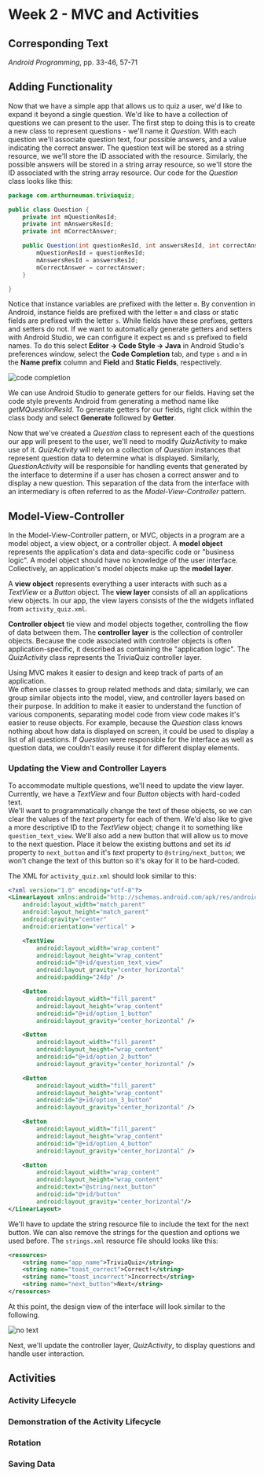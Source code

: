 # Week 2 - MVC and Activities

## Corresponding Text
*Android Programming*, pp. 33-46, 57-71

## Adding Functionality
Now that we have a simple app that allows us to quiz a user, we'd like to
expand it beyond a single question.  We'd like to have a collection of
questions we can present to the user.  The first step to doing this is to
create a new class to represent questions - we'll name it *Question*.  With
each question we'll associate question text, four possible answers, and a value
indicating the correct answer.  The question text will be stored as a string
resource, we we'll store the ID associated with the resource.  Similarly,
the possible answers will be stored in a string array resource, so we'll store
the ID associated with the string array resource.  Our code for the *Question*
class looks like this:

```java
package com.arthurneuman.triviaquiz;

public class Question {
    private int mQuestionResId;
    private int mAnswersResId;
    private int mCorrectAnswer;

    public Question(int questionResId, int answersResId, int correctAnswer) {
        mQuestionResId = questionResId;
        mAnswersResId = answersResId;
        mCorrectAnswer = correctAnswer;
    }

}
```

Notice that instance variables are prefixed with the letter `m`.  By convention
in Android, instance fields are prefixed with the letter `m` and class or
static fields are prefixed with the letter `s`.  While fields have these
prefixes, getters and setters do not.  If we want to automatically generate
getters and setters with Android Studio, we can configure it expect `m`s and
`s`s prefixed to field names.  To do this select **Editor -> Code Style ->
Java** in Android Studio's preferences window, select the **Code Completion**
tab, and type `s` and `m` in the **Name prefix** column and **Field** and
**Static Fields**, respectively.  

![code completion](images/preferences.png)

We can use Android Studio to generate getters for our fields.  Having set the
code style prevents Android from generating a method name like
*getMQuestionResId*. To generate getters for our fields, right click within
the class body and select **Generate** followed by **Getter**.

Now that we've created a *Question* class to represent each of the questions
our app will present to the user, we'll need to modify *QuizActivity* to make
use of it.  *QuizActivity* will rely on a collection of *Question* instances
that represent question data to determine what is displayed.  Similarly,
*QuestionActivity* will be responsible for handling events that generated by
the interface to determine if a user has chosen a correct answer and to display
a new question.  This separation of the data from the interface with an
intermediary is often referred to as the *Model-View-Controller* pattern.

## Model-View-Controller
In the Model-View-Controller pattern, or MVC, objects in a program are a model
object, a view object, or a controller object.  A **model object** represents
the application's data and data-specific code or "business logic".  A model
object should have no knowledge of the user interface.  Collectively, an
application's model objects make up the **model layer**.  

A **view object** represents everything a user interacts with such as
a *TextView* or a *Button* object. The **view layer** consists of all an
applications view objects.  In our app, the view layers consists of the
the widgets inflated from `activity_quiz.xml`.

**Controller object** tie view and model objects together, controlling the flow
of data between them. The **controller layer** is the collection of controller
objects. Because the code associated with controller objects is often
application-specific, it described as containing the "application logic".  The
*QuizActivity* class represents the TriviaQuiz controller layer.

Using MVC makes it easier to design and keep track of parts of an application.  
We often use classes to group related methods and data; similarly, we can
group similar objects into the model, view, and controller layers based on
their purpose.  In addition to make it easier to understand the function of
various components, separating model code from view code makes it's easier to
reuse objects.  For example, because the *Question* class knows nothing about
how data is displayed on screen, it could be used to display a list of all
questions.  If *Question* were responsible for the interface as well as
question data, we couldn't easily reuse it for different display elements.

### Updating the View and Controller Layers
To accommodate multiple questions, we'll need to update the view layer.  
Currently, we have a *TextView* and four *Button* objects with hard-coded text.  
We'll want to programmatically change the text of these objects, so we can
clear the values of the *text* property for each of them.  We'd also like to
give a more descriptive ID to the *TextView* object; change it to something like
`question_text_view`.  We'll also add a new button that will allow us to move
to the next question.  Place it below the existing buttons and set its *id*
property to `next_button` and it's *text* property to `@string/next_button`; we
won't change the text of this button so it's okay for it to be hard-coded.  

The XML for `activity_quiz.xml` should look similar to this:

```xml
<?xml version="1.0" encoding="utf-8"?>
<LinearLayout xmlns:android="http://schemas.android.com/apk/res/android"
    android:layout_width="match_parent"
    android:layout_height="match_parent"
    android:gravity="center"
    android:orientation="vertical" >

    <TextView
        android:layout_width="wrap_content"
        android:layout_height="wrap_content"
        android:id="@+id/question_text_view"
        android:layout_gravity="center_horizontal"
        android:padding="24dp" />

    <Button
        android:layout_width="fill_parent"
        android:layout_height="wrap_content"
        android:id="@+id/option_1_button"
        android:layout_gravity="center_horizontal" />

    <Button
        android:layout_width="fill_parent"
        android:layout_height="wrap_content"
        android:id="@+id/option_2_button"
        android:layout_gravity="center_horizontal" />

    <Button
        android:layout_width="fill_parent"
        android:layout_height="wrap_content"
        android:id="@+id/option_3_button"
        android:layout_gravity="center_horizontal" />

    <Button
        android:layout_width="fill_parent"
        android:layout_height="wrap_content"
        android:id="@+id/option_4_button"
        android:layout_gravity="center_horizontal" />

    <Button
        android:layout_width="wrap_content"
        android:layout_height="wrap_content"
        android:text="@string/next_button"
        android:id="@+id/button"
        android:layout_gravity="center_horizontal"/>
</LinearLayout>
```

We'll have to update the string resource file to include the text for the
next button.  We can also remove the strings for the question and options we
used before.  The `strings.xml` resource file should looks like this:

```xml
<resources>
    <string name="app_name">TriviaQuiz</string>
    <string name="toast_correct">Correct!</string>
    <string name="toast_incorrect">Incorrect</string>
    <string name="next_button">Next</string>
</resources>
```

At this point, the design view of the interface will look similar to the
following.

![no text](images/no-text.png)

Next, we'll update the controller layer, *QuizActivity*, to display questions
and handle user interaction.


## Activities
### Activity Lifecycle
### Demonstration of the Activity Lifecycle
### Rotation
### Saving Data
